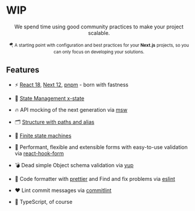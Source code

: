 # WIP

<div align="center">
  We spend time using good community practices to make your project scalable.
</div>

<br />

<div align="center">
  <sub> 🪂 A starting point with configuration and best practices for your <strong>Next.js</Strong> projects, so you can only focus on developing your solutions.</sub>
</div>

## Features

- ⚡️ [React 18](https://reactjs.org/), [Next 12](https://nextjs.org/), [pnpm](https://pnpm.io/) - born with fastness

- 🍍 [State Management x-state](https://xstate.js.org/)

- 🔥 API mocking of the next generation via [msw](https://mswjs.io/)

- 🗂 [Structure with paths and alias](./tsconfig.json)

- 📑 [Finite state machines](./src/machines)

- 📄 Performant, flexible and extensible forms with easy-to-use validation via [react-hook-form](https://react-hook-form.com/)

- 💣 Dead simple Object schema validation via [yup](https://github.com/jquense/yup)

- 💅 Code formatter with [prettier](https://prettier.io/) and Find and fix problems via [eslint](https://eslint.org/)

- ❤️ Lint commit messages via [commitlint](https://commitlint.js.org/#/)

- 🦾 TypeScript, of course

<br>
